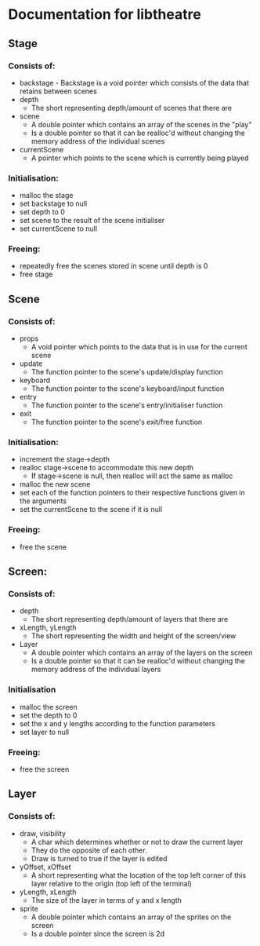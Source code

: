 # Documentation for libtheatre

## Stage
### Consists of:
+	 backstage
	-	Backstage is a void pointer which consists of the data that retains between scenes
+	depth
	-	The short representing depth/amount of scenes that there are
+	scene
	-	A double pointer which contains an array of the scenes in the "play"
	-	Is a double pointer so that it can be realloc'd without changing the memory address of the individual scenes
+ 	currentScene
	-	A pointer which points to the scene which is currently being played

### Initialisation:
+	malloc the stage
+	set backstage to null
+	set depth to 0
+ 	set scene to the result of the scene initialiser
+	set currentScene to null

### Freeing:
+	repeatedly free the scenes stored in scene until depth is 0
+	free stage

## Scene
### Consists of:
+	props
	-	A void pointer which points to the data that is in use for the current scene
+	update
	-	The function pointer to the scene's update/display function
+	keyboard
	-	The function pointer to the scene's keyboard/input function
+	entry
	-	The function pointer to the scene's entry/initialiser function
+	exit
	-	The function pointer to the scene's exit/free function

### Initialisation:
+	increment the stage->depth
+	realloc stage->scene to accommodate this new depth
	-	If stage->scene is null, then realloc will act the same as malloc
+	malloc the new scene
+	set each of the function pointers to their respective functions given in the arguments
+	set the currentScene to the scene if it is null

### Freeing:
+	free the scene

## Screen:
### Consists of:
+	depth
	-	The short representing depth/amount of layers that there are
+	xLength, yLength
	-	The short representing the width and height of the screen/view
+	Layer
	-	A double pointer which contains an array of the layers on the screen
	-	Is a double pointer so that it can be realloc'd without changing the memory address of the individual layers

### Initialisation
+	malloc the screen
+	set the depth to 0
+	set the x and y lengths according to the function parameters
+ 	set layer to null

### Freeing:
+	free the screen

## Layer
### Consists of:
+	draw, visibility
	-	A char which determines whether or not to draw the current layer
	-	They do the opposite of each other. 
	-	Draw is turned to true if the layer is edited
+	yOffset, xOffset
	-	A short representing what the location of the top left corner of this layer relative to the origin (top left of the terminal)
+	yLength, xLength
	-	The size of the layer in terms of y and x length
+	sprite
	-	A double pointer which contains an array of the sprites on the screen
	-	Is a double pointer since the screen is 2d
